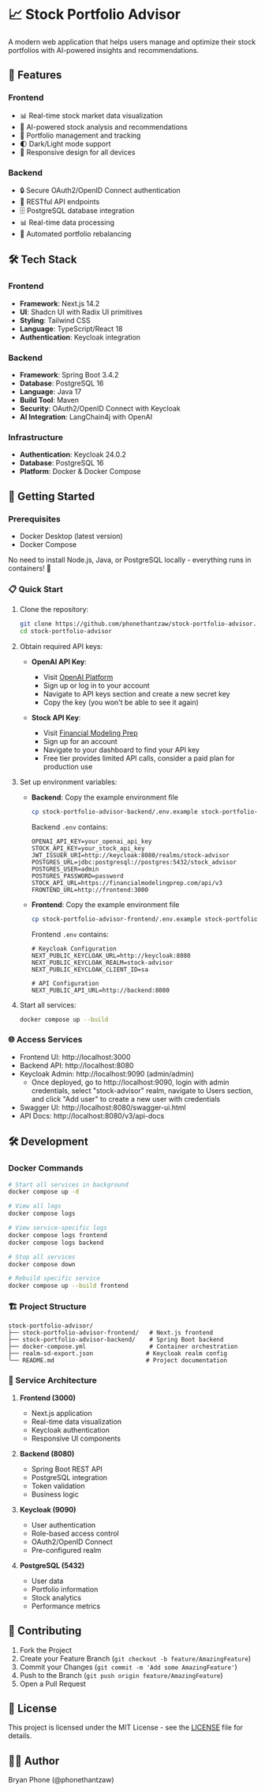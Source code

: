 # 📈 Stock Portfolio Advisor

A modern web application that helps users manage and optimize their stock portfolios with AI-powered insights and recommendations.

## 🌟 Features

### Frontend
- 📊 Real-time stock market data visualization
- 🤖 AI-powered stock analysis and recommendations
- 💼 Portfolio management and tracking
- 🌓 Dark/Light mode support
- 📱 Responsive design for all devices

### Backend
- 🔒 Secure OAuth2/OpenID Connect authentication
- 📡 RESTful API endpoints
- 🗄️ PostgreSQL database integration
- 📊 Real-time data processing
- 🔄 Automated portfolio rebalancing

## 🛠️ Tech Stack

### Frontend
- **Framework**: Next.js 14.2
- **UI**: Shadcn UI with Radix UI primitives
- **Styling**: Tailwind CSS
- **Language**: TypeScript/React 18
- **Authentication**: Keycloak integration

### Backend
- **Framework**: Spring Boot 3.4.2
- **Database**: PostgreSQL 16
- **Language**: Java 17
- **Build Tool**: Maven
- **Security**: OAuth2/OpenID Connect with Keycloak
- **AI Integration**: LangChain4j with OpenAI

### Infrastructure
- **Authentication**: Keycloak 24.0.2
- **Database**: PostgreSQL 16
- **Platform**: Docker & Docker Compose

## 🚀 Getting Started

### Prerequisites

- Docker Desktop (latest version)
- Docker Compose

No need to install Node.js, Java, or PostgreSQL locally - everything runs in containers! 🐳

### 📋 Quick Start

1. Clone the repository:
   ```bash
   git clone https://github.com/phonethantzaw/stock-portfolio-advisor.git
   cd stock-portfolio-advisor
   ```

2. Obtain required API keys:
   - **OpenAI API Key**: 
     - Visit [OpenAI Platform](https://platform.openai.com/api-keys)
     - Sign up or log in to your account
     - Navigate to API keys section and create a new secret key
     - Copy the key (you won't be able to see it again)
   
   - **Stock API Key**: 
     - Visit [Financial Modeling Prep](https://site.financialmodelingprep.com/)
     - Sign up for an account
     - Navigate to your dashboard to find your API key
     - Free tier provides limited API calls, consider a paid plan for production use

3. Set up environment variables:
   - **Backend**: Copy the example environment file
     ```bash
     cp stock-portfolio-advisor-backend/.env.example stock-portfolio-advisor-backend/.env
     ```
     Backend `.env` contains:
     ```
     OPENAI_API_KEY=your_openai_api_key
     STOCK_API_KEY=your_stock_api_key
     JWT_ISSUER_URI=http://keycloak:8080/realms/stock-advisor
     POSTGRES_URL=jdbc:postgresql://postgres:5432/stock_advisor
     POSTGRES_USER=admin
     POSTGRES_PASSWORD=password
     STOCK_API_URL=https://financialmodelingprep.com/api/v3
     FRONTEND_URL=http://frontend:3000
     ```
   
   - **Frontend**: Copy the example environment file
     ```bash
     cp stock-portfolio-advisor-frontend/.env.example stock-portfolio-advisor-frontend/.env
     ```
     Frontend `.env` contains:
     ```
     # Keycloak Configuration
     NEXT_PUBLIC_KEYCLOAK_URL=http://keycloak:8080
     NEXT_PUBLIC_KEYCLOAK_REALM=stock-advisor
     NEXT_PUBLIC_KEYCLOAK_CLIENT_ID=sa
     
     # API Configuration
     NEXT_PUBLIC_API_URL=http://backend:8080
     ```

4. Start all services:
   ```bash
   docker compose up --build
   ```

### 🌐 Access Services

- Frontend UI: http://localhost:3000
- Backend API: http://localhost:8080
- Keycloak Admin: http://localhost:9090 (admin/admin)
  - Once deployed, go to http://localhost:9090, login with admin credentials, select "stock-advisor" realm, navigate to Users section, and click "Add user" to create a new user with credentials
- Swagger UI: http://localhost:8080/swagger-ui.html
- API Docs: http://localhost:8080/v3/api-docs

## 🛠️ Development

### Docker Commands

```bash
# Start all services in background
docker compose up -d

# View all logs
docker compose logs

# View service-specific logs
docker compose logs frontend
docker compose logs backend

# Stop all services
docker compose down

# Rebuild specific service
docker compose up --build frontend
```

### 🏗️ Project Structure

```
stock-portfolio-advisor/
├── stock-portfolio-advisor-frontend/   # Next.js frontend
├── stock-portfolio-advisor-backend/    # Spring Boot backend
├── docker-compose.yml                  # Container orchestration
├── realm-sd-export.json               # Keycloak realm config
└── README.md                          # Project documentation
```

### 🔌 Service Architecture

1. **Frontend (3000)**
   - Next.js application
   - Real-time data visualization
   - Keycloak authentication
   - Responsive UI components

2. **Backend (8080)**
   - Spring Boot REST API
   - PostgreSQL integration
   - Token validation
   - Business logic

3. **Keycloak (9090)**
   - User authentication
   - Role-based access control
   - OAuth2/OpenID Connect
   - Pre-configured realm

4. **PostgreSQL (5432)**
   - User data
   - Portfolio information
   - Stock analytics
   - Performance metrics

## 👥 Contributing

1. Fork the Project
2. Create your Feature Branch (`git checkout -b feature/AmazingFeature`)
3. Commit your Changes (`git commit -m 'Add some AmazingFeature'`)
4. Push to the Branch (`git push origin feature/AmazingFeature`)
5. Open a Pull Request

## 📄 License

This project is licensed under the MIT License - see the [LICENSE](LICENSE) file for details.

## 👨‍💻 Author

Bryan Phone (@phonethantzaw)